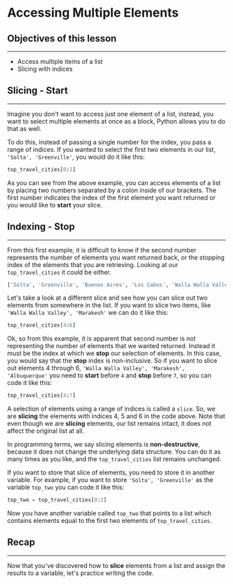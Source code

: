 # Accessing Multiple Elements

## Objectives of this lesson

***

* Access multiple items of a list
* Slicing with indices

## Slicing - **Start**

***

Imagine you don't want to access just one element of a list, instead, you want to select multiple elements at once as a block, Python allows you to do that as well. 

To do this, instead of passing a single number for the index, you pass a range of indices.  If you wanted to select the first two elements in our list, `'Solta', 'Greenville'`, you would do it like this:

```python
top_travel_cities[0:2]
```

As you can see from the above example, you can access elements of a list by placing two numbers separated by a colon inside of our brackets. The first number indicates the index of the first element you want returned or you would like to **start** your slice. 

## Indexing - **Stop**

***

From this first example, it is difficult to know if the second number represents the number of elements you want returned back, or the stopping index of the elements that you are retrieving.  Looking at our `top_travel_cities` it could be either.

```python
['Solta', 'Greenville', 'Buenos Aires', 'Los Cabos', 'Walla Walla Valley', 'Marakesh', 'Albuquerque', 'Archipelago Sea', 'Iguazu Falls', 'Salina Island', 'Toronto', 'Pyeongchang']
```

Let's take a look at a different slice and see how you can slice out two elements from somewhere in the list.  If you want to slice two items, like `'Walla Walla Valley', 'Marakesh'` we can do it like this:

```python
top_travel_cities[4:6]
```

Ok, so from this example, it is apparent that second number is not representing the number of elements that we wanted returned.  Instead it must be the index at which we **stop** our selection of elements. In this case, you would say that the **stop** index is non-inclusive. So if you want to slice out elements 4 through 6, `'Walla Walla Valley', 'Marakesh', 'Albuquerque'` you need to **start** before `4` and **stop** before `7`, so you can code it like this:


```python
top_travel_cities[4:7]
```

A selection of elements using a range of indices is called a `slice`.  So, we are **slicing** the elements with indices 4, 5 and 6 in the code above.  Note that even though we are **slicing** elements, our list remains intact, it does not affect the original list at all.

In programming terms, we say slicing elements is **non-destructive**, because it does not change the underlying data structure.  You can do it as many times as you like, and the `top_travel_cities` list remains unchanged.  

If you want to store that slice of elements, you need to store it in another variable. For example, if you want to store `'Solta', 'Greenville'` as the variable `top_two` you can code it like this:

```python
top_two = top_travel_cities[0:2]
```
Now you have another variable called `top_two` that points to a list which contains elements equal to the first two elements of `top_travel_cities`.

## Recap

***

Now that you've discovered how to **slice** elements from a list and assign the results to a variable, let's practice writing the code.
